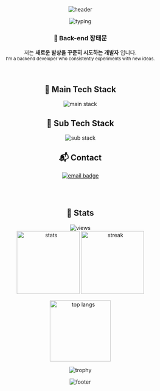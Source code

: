 <!-- TOP: Cyber-styled animated header -->
<p align="center">
  <img src="https://capsule-render.vercel.app/api?type=waving&height=220&color=0:0f0c29,50:302b63,100:24243e&text=Persona's%20Development%20Studio&fontColor=ffffff&fontSize=38&fontAlign=50&fontAlignY=40&desc=Back-end%20Engineer%20%E2%9A%99%EF%B8%8F%20|%20Jang%20Tae-mun&descAlign=50&descAlignY=65" alt="header" />
</p>

<p align="center">
  <img src="https://readme-typing-svg.demolab.com?font=JetBrains+Mono&weight=600&size=18&duration=2600&pause=900&center=true&vCenter=true&width=600&lines=Back-end+Engineer+%F0%9F%94%AE;I+continuously+explore+new+ideas.;Make+things+work%2C+then+make+them+shine." alt="typing" />
</p>

<div align="center">
  
### 👋 Back-end 장태문
저는 **새로운 발상을 꾸준히 시도하는 개발자** 입니다.  
<sub>I'm a backend developer who consistently experiments with new ideas.</sub>

<br/>

## 🧪 Main Tech Stack
<img src="https://skillicons.dev/icons?i=python,django,flask,fastapi,git,github,discord&theme=dark" alt="main stack" />

## 🧩 Sub Tech Stack
<img src="https://skillicons.dev/icons?i=java,spring,kotlin,react,js,html,css,jquery&theme=dark" alt="sub stack" />

<br/>

## 📬 Contact
<a href="mailto:rhffkfk@naver.com">
  <img src="https://img.shields.io/badge/Email-rhffkfk%40naver.com-03C75A?style=for-the-badge&logo=naver&logoColor=white" alt="email badge" />
</a>

<br/><br/>

## 🧮 Stats
<!-- Profile views -->
<img src="https://komarev.com/ghpvc/?username=persona7586&label=Visitors&color=0aa3ff&style=for-the-badge" alt="views" />

<!-- GitHub stats cards -->
<div align="center">
  <img height="165" src="https://github-readme-stats.vercel.app/api?username=persona7586&show_icons=true&count_private=true&include_all_commits=true&theme=tokyonight" alt="stats" />
  <img height="165" src="https://github-readme-streak-stats.herokuapp.com?user=persona7586&theme=tokyonight&hide_border=true" alt="streak" />
</div>

<!-- Top languages -->
<p align="center">
  <img height="160" src="https://github-readme-stats.vercel.app/api/top-langs/?username=persona7586&layout=compact&langs_count=8&theme=tokyonight" alt="top langs" />
</p>

<!-- Trophies -->
<p align="center">
  <img src="https://github-profile-trophy.vercel.app/?username=persona7586&theme=algolia&no-bg=true&no-frame=true&column=8" alt="trophy" />
</p>

</div>

<!-- BOTTOM: Cyber wave footer -->
<p align="center">
  <img src="https://capsule-render.vercel.app/api?type=waving&section=footer&height=140&color=0:24243e,50:302b63,100:0f0c29" alt="footer" />
</p>

<!--
💡 Tips
- 위 배너/타이핑/스탯은 다크(사이버) 테마로 설정되어 있습니다.
- 사용자명이 다르면 'persona7586'를 본인 GitHub ID로 바꾸세요.
- 더 강한 사이버 분위기를 원하면 theme=tokyonight → radical/merko 등으로 바꿔보세요.
-->
